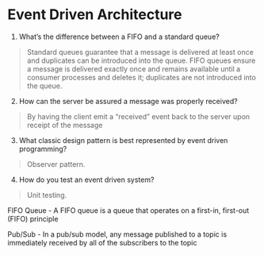 # Event Driven Architecture

1. What’s the difference between a FIFO and a standard queue?
> Standard queues guarantee that a message is delivered at least once and duplicates can be introduced into the queue. FIFO queues ensure a message is delivered exactly once and remains available until a consumer processes and deletes it; duplicates are not introduced into the queue.

2. How can the server be assured a message was properly received?
> By having the client emit a “received” event back to the server upon receipt of the message

3. What classic design pattern is best represented by event driven programming?
> Observer pattern.

4. How do you test an event driven system?
> Unit testing.

FIFO Queue - A FIFO queue is a queue that operates on a first-in, first-out (FIFO) principle

Pub/Sub - In a pub/sub model, any message published to a topic is immediately received by all of the subscribers to the topic